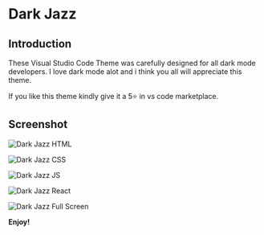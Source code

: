 # Dark Jazz

## Introduction

These Visual Studio Code Theme was carefully designed for all dark mode developers. I love dark mode alot and i think you all will appreciate this theme.

If you like this theme kindly give it a 5⭐ in vs code marketplace.

## Screenshot

![Dark Jazz HTML]('./screenshots/darkjazz_html.jpg')

![Dark Jazz CSS]('./screenshots/darkjazz_css.jpg')

![Dark Jazz JS]('./screenshots/darkjazz_js.jpg')

![Dark Jazz React]('/screenshots/darkjazz_react.jpg')

![Dark Jazz Full Screen]('/screenshots/darkjazz_fullscreen.jpg')

**Enjoy!**

